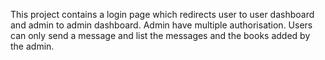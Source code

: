 This project contains a login page which redirects user to user dashboard and admin to admin dashboard. 
Admin have multiple authorisation. Users can only send a message and list the messages and the books added by the admin.